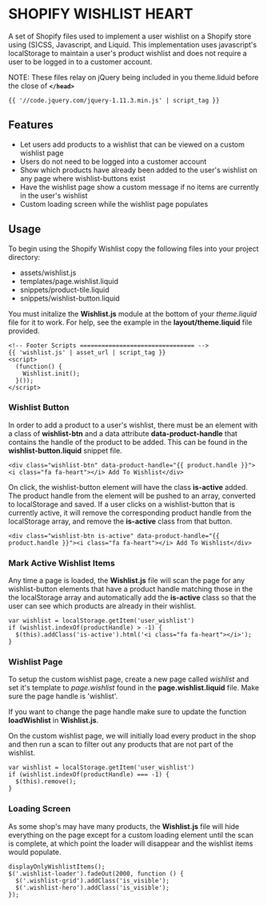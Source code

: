 # SHOPIFY WISHLIST HEART

A set of Shopify files used to implement a user wishlist on a Shopify store using (S)CSS, Javascript, and Liquid. This implementation uses javascript's localStorage to maintain a user's product wishlist and does not require a user to be logged in to a customer account.

NOTE: These files relay on jQuery being included in you theme.liduid before the close of **```</head>```**
```
{{ '//code.jquery.com/jquery-1.11.3.min.js' | script_tag }}
```

## Features

* Let users add products to a wishlist that can be viewed on a custom wishlist page
* Users do not need to be logged into a customer account
* Show which products have already been added to the user's wishlist on any page where wishlist-buttons exist
* Have the wishlist page show a custom message if no items are currently in the user's wishlist
* Custom loading screen while the wishlist page populates

## Usage

To begin using the Shopify Wishlist copy the following files into your project directory:
* assets/wishlist.js
* templates/page.wishlist.liquid
* snippets/product-tile.liquid
* snippets/wishlist-button.liquid

You must initalize the **Wishlist.js** module at the bottom of your *theme.liquid* file for it to work. For help, see the example in the **layout/theme.liquid** file provided.

```
<!-- Footer Scripts ================================ -->
{{ 'wishlist.js' | asset_url | script_tag }}
<script>
  (function() {
    Wishlist.init();
  }());
</script>
```

### Wishlist Button

In order to add a product to a user's wishlist, there must be an element with a class of **wishlist-btn** and a data attribute **data-product-handle** that contains the handle of the product to be added. This can be found in the **wishlist-button.liquid** snippet file.

```
<div class="wishlist-btn" data-product-handle="{{ product.handle }}"><i class="fa fa-heart"></i> Add To Wishlist</div>
```

On click, the wishlist-button element will have the class **is-active** added. The product handle from the element will be pushed to an array, converted to localStorage and saved. If a user clicks on a wishlist-button that is currently active, it will remove the corresponding product handle from the localStorage array, and remove the **is-active** class from that button.

```
<div class="wishlist-btn is-active" data-product-handle="{{ product.handle }}"><i class="fa fa-heart"></i> Add To Wishlist</div>
```

### Mark Active Wishlist Items

Any time a page is loaded, the **Wishlist.js** file will scan the page for any wishlist-button elements that have a product handle matching those in the the localStorage array and automatically add the **is-active** class so that the user can see which products are already in their wishlist. 

```
var wishlist = localStorage.getItem('user_wishlist')
if (wishlist.indexOf(productHandle) > -1) {
  $(this).addClass('is-active').html('<i class="fa fa-heart"></i>');
}
```

### Wishlist Page 

To setup the custom wishlist page, create a new page called *wishlist* and set it's template to *page.wishlist* found in the **page.wishlist.liquid** file. Make sure the page handle is 'wishlist'. 

If you want to change the page handle make sure to update the function **loadWishlist** in **Wishlist.js**. 

On the custom wishlist page, we will initially load every product in the shop and then run a scan to filter out any products that are not part of the wishlist. 

```
var wishlist = localStorage.getItem('user_wishlist')
if (wishlist.indexOf(productHandle) === -1) {
  $(this).remove();
}
```

### Loading Screen

As some shop's may have many products, the **Wishlist.js** file will hide everything on the page except for a custom loading element until the scan is complete, at which point the loader will disappear and the wishlist items would populate.

```
displayOnlyWishlistItems();
$('.wishlist-loader').fadeOut(2000, function () {
  $('.wishlist-grid').addClass('is_visible');
  $('.wishlist-hero').addClass('is_visible');
});
```

